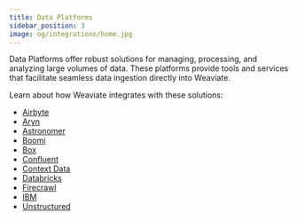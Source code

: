 ```yaml
---
title: Data Platforms
sidebar_position: 3
image: og/integrations/home.jpg
---
```


Data Platforms offer robust solutions for managing, processing, and analyzing large volumes of data. These platforms provide tools and services that facilitate seamless data ingestion directly into Weaviate. 

Learn about how Weaviate integrates with these solutions:
* [Airbyte](/integrations/data-platforms/airbyte/)
* [Aryn](/integrations/data-platforms/aryn/)
* [Astronomer](/integrations/data-platforms/astronomer/)
* [Boomi](/integrations/data-platforms/boomi/)
* [Box](/integrations/data-platforms/box/)
* [Confluent](/integrations/data-platforms/confluent)
* [Context Data](/integrations/data-platforms/context-data/)
* [Databricks](/integrations/data-platforms/databricks/)
* [Firecrawl](/integrations/data-platforms/firecrawl/)
* [IBM](/integrations/data-platforms/ibm/)
* [Unstructured](/integrations/data-platforms/unstructured)
